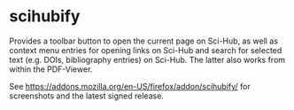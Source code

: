 # scihubify

Provides a toolbar button to open the current page on Sci-Hub, as well as context menu entries for opening links on Sci-Hub and search for selected text (e.g. DOIs, bibliography entries) on Sci-Hub. The latter also works from within the PDF-Viewer.

See https://addons.mozilla.org/en-US/firefox/addon/scihubify/ for screenshots and the latest signed release.
